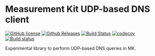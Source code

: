 # Measurement Kit UDP-based DNS client

[![GitHub license](https://img.shields.io/github/license/measurement-kit/mkudns.svg)](https://raw.githubusercontent.com/measurement-kit/mkudns/master/LICENSE) [![Github Releases](https://img.shields.io/github/release/measurement-kit/mkudns.svg)](https://github.com/measurement-kit/mkudns/releases) [![Build Status](https://img.shields.io/travis/measurement-kit/mkudns/master.svg?label=travis)](https://travis-ci.org/measurement-kit/mkudns) [![codecov](https://codecov.io/gh/measurement-kit/mkudns/branch/master/graph/badge.svg)](https://codecov.io/gh/measurement-kit/mkudns) [![Build status](https://img.shields.io/appveyor/ci/bassosimone/mkudns/master.svg?label=appveyor)](https://ci.appveyor.com/project/bassosimone/mkudns/branch/master)

Experimental library to perform UDP-based DNS queries in MK.
